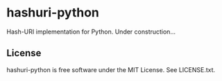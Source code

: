 hashuri-python
==============

Hash-URI implementation for Python. Under construction...


License
-------

hashuri-python is free software under the MIT License. See LICENSE.txt.
